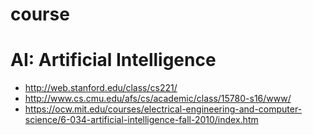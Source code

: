# course

# AI: Artificial Intelligence
* http://web.stanford.edu/class/cs221/
* http://www.cs.cmu.edu/afs/cs/academic/class/15780-s16/www/
* https://ocw.mit.edu/courses/electrical-engineering-and-computer-science/6-034-artificial-intelligence-fall-2010/index.htm
